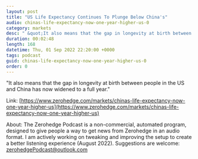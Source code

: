 ```yaml
---
layout: post
title: "US Life Expectancy Continues To Plunge Below China's"
audio: chinas-life-expectancy-now-one-year-higher-us-0
category: markets
desc: " &quot;It also means that the gap in longevity at birth between people in the US and China has now widened to a full year.&quot; "
duration: 00:02:48
length: 168
datetime: Thu, 01 Sep 2022 22:20:00 +0000
tags: podcast
guid: chinas-life-expectancy-now-one-year-higher-us-0
order: 0
---
```

 &quot;It also means that the gap in longevity at birth between people in the US and China has now widened to a full year.&quot; 

Link: [https://www.zerohedge.com/markets/chinas-life-expectancy-now-one-year-higher-us](https://www.zerohedge.com/markets/chinas-life-expectancy-now-one-year-higher-us)

About: The Zerohedge Podcast is a non-commercial, automated program, designed to give people a way to get news from Zerohedge in an audio format.  I am actively working on tweaking and improving the setup to create a better listening experience (August 2022).  Suggestions are welcome: [zerohedgePodcast@outlook.com](mailto:zerohedgePodcast@outlook.com)